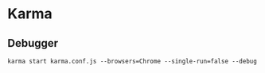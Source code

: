 # Karma

## Debugger


```
karma start karma.conf.js --browsers=Chrome --single-run=false --debug
```
